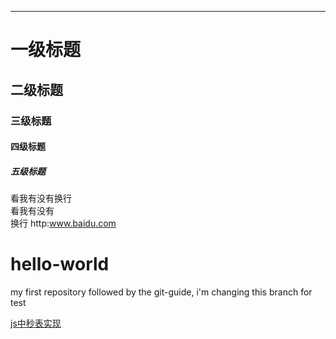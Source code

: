 


--------
# 一级标题
## 二级标题
### 三级标题
#### 四级标题
##### 五级标题
看我有没有换行<br>
看我有没有<br>换行
http:www.baidu.com
# hello-world
my first repository
followed by the git-guide, i'm changing this branch for test



<a href="">js中秒表实现</a>
